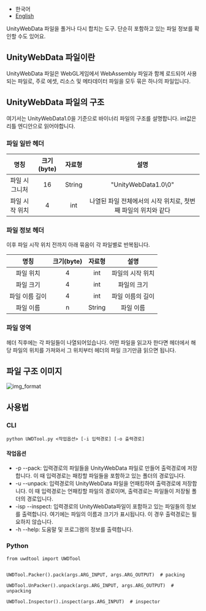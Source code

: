 * 한국어
* [English](https://github.com/yuria0309/uwdtool/blob/master/README.md)

UnityWebData 파일을 풀거나 다시 합치는 도구.
단순히 포함하고 있는 파일 정보를 확인할 수도 있어요.

## UnityWebData 파일이란
UnityWebData 파일은 WebGL게임에서 WebAssembly 파일과 함께 로드되어 사용되는 파일로, 주로 에셋, 리소스 및 메타데이터 파일을 모두 묶은 하나의 파일입니다.

## UnityWebData 파일의 구조
여기서는 UnityWebData1.0을 기준으로 바이너리 파일의 구조를 설명합니다.
int값은 리틀 엔디안으로 읽어야합니다.

### 파일 일반 헤더
| 명칭 | 크기(byte) | 자료형 | 설명 |
| :------------: | :------------: | :------------: | :------------: |
| 파일 시그니처 | 16 | String | "UnityWebData1.0\0" |
| 파일 시작 위치 | 4 | int | 나열된 파일 전체에서의 시작 위치로, 첫번째 파일의 위치와 같다 |

### 파일 정보 헤더
이후 파일 시작 위치 전까지 아래 묶음이 각 파일별로 반복됩니다.

| 명칭 | 크기(byte) | 자료형 | 설명 |
| :------------: | :------------: | :------------: | :------------: |
| 파일 위치 | 4 | int | 파일의 시작 위치 |
| 파일 크기 | 4 | int | 파일의 크기 |
| 파일 이름 길이 | 4 | int | 파일 이름의 길이 |
| 파일 이름 | n | String | 파일 이름 |

### 파일 영역
헤더 직후에는 각 파일들이 나열되어있습니다.
어떤 파일을 읽고자 한다면 헤더에서 해당 파일의 위치를 가져와서 그 위치부터 헤더의 파일 크기만큼 읽으면 됩니다.

## 파일 구조 이미지
![img_format](https://raw.githubusercontent.com/yuria0309/uwdtool/master/img/unitywebdata_format.png)

## 사용법

### CLI
```
python UWDTool.py <작업옵션> [-i 입력경로] [-o 출력경로]
```

#### 작업옵션
* -p --pack: 입력경로의 파일들을 UnityWebData 파일로 만들어 출력경로에 저장합니다.
이 때 입력경로는 패킹할 파일들을 포함하고 있는 폴더의 경로입니다.
* -u --unpack: 입력경로의 UnityWebData 파일을 언패킹하여 출력경로에 저장합니다.
이 때 입력경로는 언패킹할 파일의 경로이며, 출력경로는 파일들이 저장될 폴더의 경로입니다.
* -isp --inspect: 입력경로의 UnityWebData파일이 포함하고 있는 파일들의 정보를 출력합니다.
여기에는 파일의 이름과 크기가 표시됩니다. 이 경우 출력경로는 필요하지 않습니다.
* -h --help: 도움말 및 프로그램의 정보를 출력합니다.

### Python
```
from uwdtool import UWDTool


UWDTool.Packer().pack(args.ARG_INPUT, args.ARG_OUTPUT)  # packing

UWDTool.UnPacker().unpack(args.ARG_INPUT, args.ARG_OUTPUT)  # unpacking

UWDTool.Inspector().inspect(args.ARG_INPUT)  # inspector
```